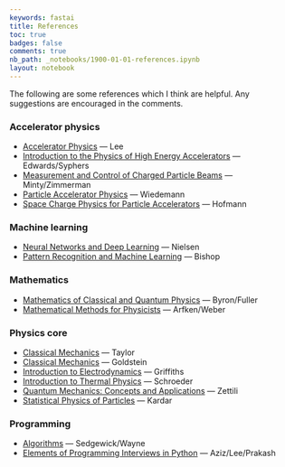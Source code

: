 ```yaml
---
keywords: fastai
title: References
toc: true 
badges: false
comments: true
nb_path: _notebooks/1900-01-01-references.ipynb
layout: notebook
---
```


<!--
#################################################
### THIS FILE WAS AUTOGENERATED! DO NOT EDIT! ###
#################################################
# file to edit: _notebooks/1900-01-01-references.ipynb
-->

<div class="container" id="notebook-container">
        
<div class="cell border-box-sizing text_cell rendered"><div class="inner_cell">
<div class="text_cell_render border-box-sizing rendered_html">
<p>The following are some references which I think are helpful. Any suggestions are encouraged in the comments.</p>

</div>
</div>
</div>
<div class="cell border-box-sizing text_cell rendered"><div class="inner_cell">
<div class="text_cell_render border-box-sizing rendered_html">
<h3 id="Accelerator-physics">Accelerator physics<a class="anchor-link" href="#Accelerator-physics"> </a></h3><ul>
<li><a href="https://www.worldscientific.com/worldscibooks/10.1142/8335">Accelerator Physics</a> — Lee</li>
<li><a href="https://www.amazon.com/Introduction-Physics-High-Energy-Accelerators/dp/0471551635">Introduction to the Physics of High Energy Accelerators</a> — Edwards/Syphers</li>
<li><a href="https://www.springer.com/gp/book/9783540441878t">Measurement and Control of Charged Particle Beams</a> — Minty/Zimmerman</li>
<li><a href="https://www.springer.com/gp/book/9783540490456">Particle Accelerator Physics</a> — Wiedemann</li>
<li><a href="https://link.springer.com/book/10.1007/978-3-319-62157-9">Space Charge Physics for Particle Accelerators</a> — Hofmann</li>
</ul>

</div>
</div>
</div>
<div class="cell border-box-sizing text_cell rendered"><div class="inner_cell">
<div class="text_cell_render border-box-sizing rendered_html">
<h3 id="Machine-learning">Machine learning<a class="anchor-link" href="#Machine-learning"> </a></h3><ul>
<li><a href="http://neuralnetworksanddeeplearning.com">Neural Networks and Deep Learning</a> — Nielsen</li>
<li><a href="https://www.amazon.com/Pattern-Recognition-Learning-Information-Statistics/dp/0387310738">Pattern Recognition and Machine Learning</a> — Bishop</li>
</ul>

</div>
</div>
</div>
<div class="cell border-box-sizing text_cell rendered"><div class="inner_cell">
<div class="text_cell_render border-box-sizing rendered_html">
<h3 id="Mathematics">Mathematics<a class="anchor-link" href="#Mathematics"> </a></h3><ul>
<li><a href="https://www.amazon.com/Mathematics-Classical-Quantum-Physics-Dover/dp/048667164X">Mathematics of Classical and Quantum Physics</a> — Byron/Fuller</li>
<li><a href="https://www.amazon.com/Mathematical-Methods-Physicists-Comprehensive-Guide/dp/0123846544">Mathematical Methods for Physicists</a> — Arfken/Weber</li>
</ul>

</div>
</div>
</div>
<div class="cell border-box-sizing text_cell rendered"><div class="inner_cell">
<div class="text_cell_render border-box-sizing rendered_html">
<h3 id="Physics-core">Physics core<a class="anchor-link" href="#Physics-core"> </a></h3><ul>
<li><a href="https://www.amazon.com/Classical-Mechanics-John-R-Taylor/dp/189138922X">Classical Mechanics</a> — Taylor</li>
<li><a href="https://www.amazon.com/Classical-Mechanics-3rd-Herbert-Goldstein/dp/0201657023">Classical Mechanics</a> — Goldstein</li>
<li><a href="https://www.amazon.com/Introduction-Electrodynamics-David-J-Griffiths/dp/1108420419">Introduction to Electrodynamics</a> — Griffiths</li>
<li><a href="https://www.amazon.com/Introduction-Thermal-Physics-Daniel-Schroeder/dp/0201380277">Introduction to Thermal Physics</a> — Schroeder</li>
<li><a href="https://www.amazon.com/Quantum-Mechanics-Applications-Nouredine-Zettili/dp/0470026790">Quantum Mechanics: Concepts and Applications</a> — Zettili</li>
<li><a href="https://www.amazon.com/Statistical-Physics-Particles-Mehran-Kardar/dp/0521873428#customerReviews">Statistical Physics of Particles</a> — Kardar</li>
</ul>

</div>
</div>
</div>
<div class="cell border-box-sizing text_cell rendered"><div class="inner_cell">
<div class="text_cell_render border-box-sizing rendered_html">
<h3 id="Programming">Programming<a class="anchor-link" href="#Programming"> </a></h3><ul>
<li><a href="https://www.amazon.com/dp/032157351X/ref=cm_sw_em_r_mt_dp_KS6HQWZ5R3MSDS71Z3RE?_encoding=UTF8&amp;psc=1">Algorithms</a> — Sedgewick/Wayne </li>
<li><a href="https://www.amazon.com/Elements-Programming-Interviews-Insiders-Guide/dp/1479274836">Elements of Programming Interviews in Python</a> — Aziz/Lee/Prakash</li>
</ul>

</div>
</div>
</div>
</div>
 

